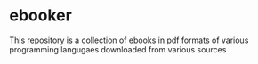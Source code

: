 ebooker
=======

This repository is a collection of ebooks in pdf formats of various programming langugaes downloaded from various sources 

